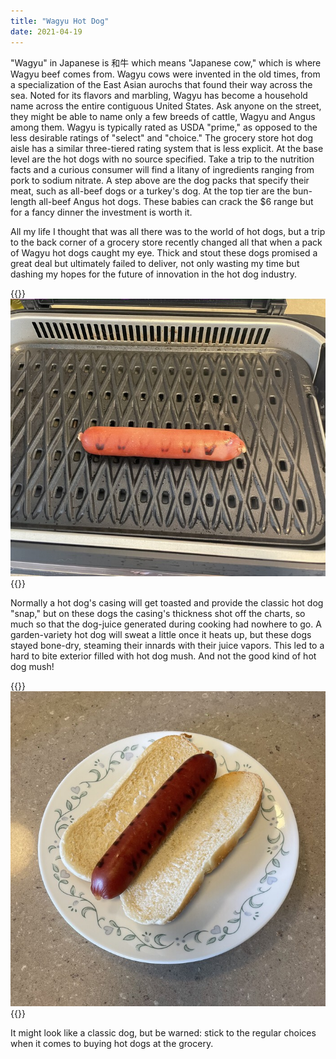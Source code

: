 ```yaml
---
title: "Wagyu Hot Dog"
date: 2021-04-19
---
```


"Wagyu" in Japanese is 和牛 which means "Japanese cow," which is where Wagyu beef comes from. Wagyu cows were invented in the old times, from a specialization of the East Asian aurochs that found their way across the sea. Noted for its flavors and marbling, Wagyu has become a household name across the entire contiguous United States. Ask anyone on the street, they might be able to name only a few breeds of cattle, Wagyu and Angus among them. Wagyu is typically rated as USDA "prime," as opposed to the less desirable ratings of "select" and "choice." The grocery store hot dog aisle has a similar three-tiered rating system that is less explicit. At the base level are the hot dogs with no source specified. Take a trip to the nutrition facts and a curious consumer will find a litany of ingredients ranging from pork to sodium nitrate. A step above are the dog packs that specify their meat, such as all-beef dogs or a turkey's dog. At the top tier are the bun-length all-beef Angus hot dogs. These babies can crack the $6 range but for a fancy dinner the investment is worth it.

All my life I thought that was all there was to the world of hot dogs, but a trip to the back corner of a grocery store recently changed all that when a pack of Wagyu hot dogs caught my eye. Thick and stout these dogs promised a great deal but ultimately failed to deliver, not only wasting my time but dashing my hopes for the future of innovation in the hot dog industry.

{{<img>}}![](grillin.jpg){{</img>}}

Normally a hot dog's casing will get toasted and provide the classic hot dog "snap," but on these dogs the casing's thickness shot off the charts, so much so that the dog-juice generated during cooking had nowhere to go. A garden-variety hot dog will sweat a little once it heats up, but these dogs stayed bone-dry, steaming their innards with their juice vapors. This led to a hard to bite exterior filled with hot dog mush. And not the good kind of hot dog mush!

{{<img>}}![](plated.jpg){{</img>}}

It might look like a classic dog, but be warned: stick to the regular choices when it comes to buying hot dogs at the grocery.
